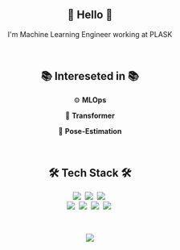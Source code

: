 <h2 align="center">👏 Hello 👏 </h3>
<p align="center"> I'm Machine Learning Engineer working at PLASK </p>
<br>


<h2 align="center">📚 Intereseted in 📚</h2>
<p align="center"> ⚙️   <b>MLOps</b> </p>
<p align="center"> 🤖  <b>Transformer</b>  </p>
<p align="center"> 🕺  <b>Pose-Estimation</b> </p>
    
<br>

<h2 align="center">🛠 Tech Stack 🛠</h2>

<p align="center">
  <img src="https://img.shields.io/badge/TensorFlow-FF6F00?style=for-the-badge&logo=TensorFlow&logoColor=white"/></a>&nbsp 
  <img src="https://img.shields.io/badge/PyTorch-EE4C2C?style=for-the-badge&logo=PyTorch&logoColor=white"/></a>&nbsp
  <img src="https://img.shields.io/badge/scikit_learn-F7931E?style=for-the-badge&logo=scikit-learn&logoColor=white"/></a>&nbsp
  
  
  <br>
  <img src="https://img.shields.io/badge/Python-3766AB?style=for-the-badge&logo=Python&logoColor=white"/></a>&nbsp 
  <img src="https://img.shields.io/badge/Ubuntu-E95420?style=for-the-badge&logo=Ubuntu&logoColor=white"/></a>&nbsp
  <img src="https://img.shields.io/badge/Docker-2496ED?style=for-the-badge&logo=Docker&logoColor=white"/></a>&nbsp 
  <img src="https://img.shields.io/badge/Kubernetes-326CE5?style=for-the-badge&logo=Kubernetes&logoColor=white"/></a>&nbsp 

  </p>
<br>
<p align="center">
  <a href="https://hits.seeyoufarm.com"><img src="https://hits.seeyoufarm.com/api/count/incr/badge.svg?url=https%3A%2F%2Fgithub.com%2Fjhtobigs%2Fhit-counter&count_bg=%23423DC8&title_bg=%23555555&icon=github.svg&icon_color=%23E7E7E7&title=HITS&edge_flat=true"/></a>
</p>
